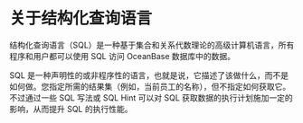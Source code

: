关于结构化查询语言
==============================

结构化查询语言（SQL）是一种基于集合和关系代数理论的高级计算机语言，所有程序和用户都可以使用 SQL 访问 OceanBase 数据库中的数据。

SQL 是一种声明性的或非程序性的语言，也就是说，它描述了该做什么，而不是如何做。您指定所需的结果集（例如，当前员工的名称），但不指定如何获取它。不过通过一些 SQL 写法或 SQL Hint 可以对 SQL 获取数据的执行计划施加一定的影响，从而提升 SQL 的执行性能。
